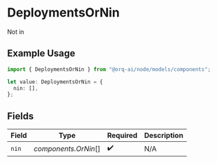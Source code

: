 # DeploymentsOrNin

Not in

## Example Usage

```typescript
import { DeploymentsOrNin } from "@orq-ai/node/models/components";

let value: DeploymentsOrNin = {
  nin: [],
};
```

## Fields

| Field                | Type                 | Required             | Description          |
| -------------------- | -------------------- | -------------------- | -------------------- |
| `nin`                | *components.OrNin*[] | :heavy_check_mark:   | N/A                  |